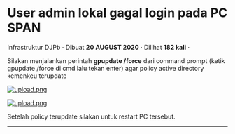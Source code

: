 User admin lokal gagal login pada PC SPAN
=========================================

Infrastruktur DJPb · Dibuat **20 AUGUST 2020** · Dilihat **182 kali** ·

Silakan menjalankan perintah **gpupdate /force** dari command prompt (ketik gpupdate /force di cmd lalu tekan enter) agar policy active directory kemenkeu terupdate  

[![](https://hai.kemenkeu.go.id/file.php/17442DYRQDPMZXR174414287037CE/upload.png?s=350 "upload.png")](https://hai.kemenkeu.go.id/file.php/17442DYRQDPMZXR174414287037CE/upload.png)

  
[![](https://hai.kemenkeu.go.id/file.php/17442QWNKWZRMSA17441668CE8B09/upload.png?s=350 "upload.png")](https://hai.kemenkeu.go.id/file.php/17442QWNKWZRMSA17441668CE8B09/upload.png)  

  

Setelah policy terupdate silakan untuk restart PC tersebut.

  
  
  

* * *